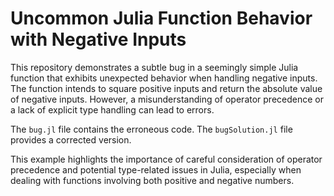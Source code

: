 # Uncommon Julia Function Behavior with Negative Inputs

This repository demonstrates a subtle bug in a seemingly simple Julia function that exhibits unexpected behavior when handling negative inputs.  The function intends to square positive inputs and return the absolute value of negative inputs. However, a misunderstanding of operator precedence or a lack of explicit type handling can lead to errors.

The `bug.jl` file contains the erroneous code. The `bugSolution.jl` file provides a corrected version.

This example highlights the importance of careful consideration of operator precedence and potential type-related issues in Julia, especially when dealing with functions involving both positive and negative numbers.
